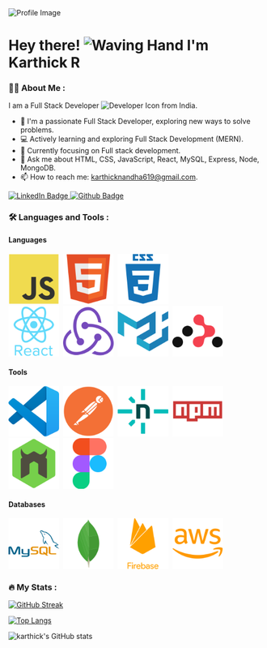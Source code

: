 <div id="header">
  <img src="https://user-images.githubusercontent.com/27279740/164895446-7bcdb5b4-06dd-4763-aa96-80e0fbdf4667.png" alt="Profile Image">
</div>

<h1>
  Hey there!
  <img src="https://media.giphy.com/media/hvRJCLFzcasrR4ia7z/giphy.gif" width="30px" alt="Waving Hand"/>
  I'm Karthick R
</h1>

### 👨‍💻 About Me :

I am a Full Stack Developer <img src="https://media.giphy.com/media/WUlplcMpOCEmTGBtBW/giphy.gif" width="30px" alt="Developer Icon"/> from India.

- :telescope: I'm a passionate Full Stack Developer, exploring new ways to solve problems.
- 💻 Actively learning and exploring Full Stack Development (MERN).
- 🌱 Currently focusing on Full stack development.
- 💬 Ask me about HTML, CSS, JavaScript, React, MySQL, Express, Node, MongoDB.
- 📫 How to reach me:
  karthicknandha619@gmail.com.
<div id="badges">
  <a href="www.linkedin.com/in/karthick-r-85a730269">
    <img src="https://img.shields.io/badge/LinkedIn-blue?style=for-the-badge&logo=linkedin&logoColor=white" alt="LinkedIn Badge"/>
  </a>
  <a href="https://github.com/karthick0529">
    <img src="https://img.shields.io/badge/github-green?style=for-the-badge&logo=github&logoColor=white" alt="Github Badge"/>
  </a>
</div>

### :hammer_and_wrench: Languages and Tools :

#### **Languages**
<div>
  <img src="https://github.com/devicons/devicon/blob/master/icons/javascript/javascript-original.svg" title="JavaScript" alt="JavaScript" width="100" height="100"/>&nbsp;
  <img src="https://github.com/devicons/devicon/blob/master/icons/html5/html5-original.svg" title="HTML5" alt="HTML" width="100" height="100"/>&nbsp;
  <img src="https://github.com/devicons/devicon/blob/master/icons/css3/css3-plain-wordmark.svg" title="CSS3" alt="CSS" width="100" height="100"/>&nbsp;
</div>

<div>
  <img src="https://github.com/devicons/devicon/blob/master/icons/react/react-original-wordmark.svg" title="React" alt="React" width="100" height="100"/>&nbsp;
  <img src="https://github.com/devicons/devicon/blob/master/icons/redux/redux-original.svg" title="Redux" alt="Redux" width="100" height="100"/>&nbsp;
  <img src="https://github.com/devicons/devicon/blob/master/icons/materialui/materialui-original.svg" title="Material UI" alt="Material UI" width="100" height="100"/>&nbsp;
  <img src="https://github.com/devicons/devicon/blob/master/icons/reactrouter/reactrouter-original.svg" title="React Router" alt="React Router" width="100" height="100"/>&nbsp;
</div>

#### **Tools**
<div>
  <img src="https://github.com/devicons/devicon/blob/master/icons/vscode/vscode-original.svg" title="VS Code" alt="VS Code" width="100" height="100"/>&nbsp;
  <img src="https://github.com/devicons/devicon/blob/master/icons/postman/postman-original.svg" title="Postman" alt="Postman" width="100" height="100"/>&nbsp;
  <img src="https://github.com/devicons/devicon/blob/master/icons/netlify/netlify-original.svg" title="Netlify" alt="Netlify" width="100" height="100"/>&nbsp;
  <img src="https://github.com/devicons/devicon/blob/master/icons/npm/npm-original-wordmark.svg" title="npm" alt="npm" width="100" height="100"/>&nbsp;
  <img src="https://github.com/devicons/devicon/blob/master/icons/nodemon/nodemon-original.svg" title="Nodemon" alt="Nodemon" width="100" height="100"/>&nbsp;
  <img src="https://github.com/devicons/devicon/blob/master/icons/figma/figma-original.svg" title="Figma" alt="Figma" width="100" height="100"/>&nbsp;
</div>

#### **Databases**
<div>
  <img src="https://github.com/devicons/devicon/blob/master/icons/mysql/mysql-original-wordmark.svg" title="MySQL" alt="MySQL" width="100" height="100"/>&nbsp;
  <img src="https://github.com/devicons/devicon/blob/master/icons/mongodb/mongodb-original.svg" title="MongoDB" alt="MongoDB" width="100" height="100"/>&nbsp;
  <img src="https://github.com/devicons/devicon/blob/master/icons/firebase/firebase-plain-wordmark.svg" title="Firebase" alt="Firebase" width="100" height="100"/>&nbsp;
  <img src="https://github.com/devicons/devicon/blob/master/icons/amazonwebservices/amazonwebservices-plain-wordmark.svg" title="AWS" alt="AWS" width="100" height="100"/>&nbsp;
</div>

### :fire: My Stats :
[![GitHub Streak](https://github-readme-streak-stats.herokuapp.com?user=karthick0529)](https://git.io/streak-stats)

[![Top Langs](https://github-readme-stats.vercel.app/api/top-langs/?username=karthick0529&layout=compact&theme=vision-friendly-dark)](https://github.com/karthick0529/github-readme-stats)


![karthick's GitHub stats](https://github-readme-stats.vercel.app/api?username=karthick0529&show_icons=true&theme=radical)

